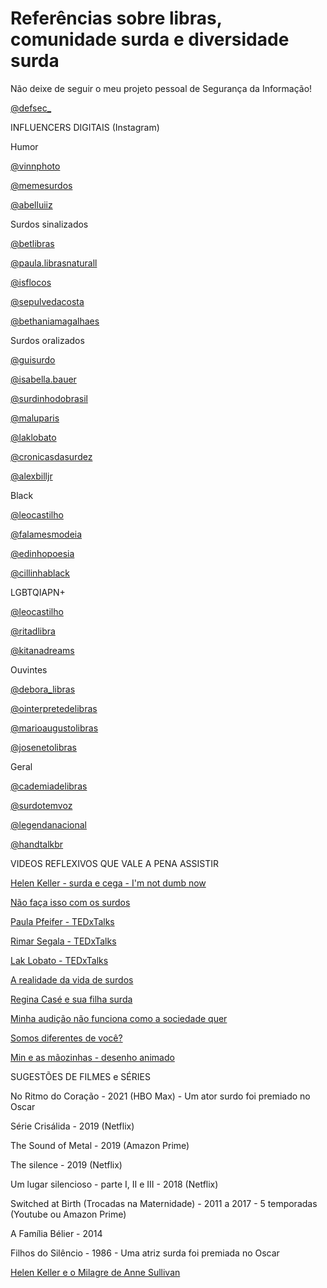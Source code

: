 # Referências sobre libras, comunidade surda e diversidade surda

Não deixe de seguir o meu projeto pessoal de Segurança da Informação! 

[@defsec_](https://www.instagram.com/deafsec_/)

INFLUENCERS DIGITAIS (Instagram)

Humor

[@vinnphoto](https://www.instagram.com/vinnphoto/)

[@memesurdos](https://www.instagram.com/memesurdos/)

[@abelluiiz](https://www.instagram.com/abelluiiz/)

Surdos sinalizados

[@betlibras](https://www.instagram.com/betlibras/)

[@paula.librasnaturall](https://www.instagram.com/paula.librasnaturall/)

[@isflocos](https://www.instagram.com/isflocos/)

[@sepulvedacosta](https://www.instagram.com/sepulvedacosta/)

[@bethaniamagalhaes](https://www.instagram.com/bethaniamagalhaes/)

Surdos oralizados

[@guisurdo](https://www.instagram.com/guisurdo/)

[@isabella.bauer](https://www.instagram.com/isabella.bauer/)

[@surdinhodobrasil](https://www.instagram.com/surdinhodobrasil/)

[@maluparis](https://www.instagram.com/maluparis)

[@laklobato](https://www.instagram.com/laklobato/)

[@cronicasdasurdez](https://www.instagram.com/cronicasdasurdez/)

[@alexbilljr](https://www.instagram.com/alexbilljr/)

Black

[@leocastilho](https://www.instagram.com/leocastilho/)

[@falamesmodeia](https://www.instagram.com/falamesmodeia/)

[@edinhopoesia](https://www.instagram.com/edinhopoesia/)

[@cillinhablack](https://www.instagram.com/cillinhablack/)

LGBTQIAPN+

[@leocastilho](https://www.instagram.com/leocastilho/)

[@ritadlibra](https://www.instagram.com/ritadlibra)

[@kitanadreams](https://www.instagram.com/kitanadreams/)

Ouvintes

[@debora_libras](https://www.instagram.com/debora_libras/)

[@ointerpretedelibras](https://www.instagram.com/ointerpretedelibras/)

[@marioaugustolibras](https://www.instagram.com/marioaugustolibras/)

[@josenetolibras](https://www.instagram.com/josenetolibras/)

Geral

[@cademiadelibras](https://www.instagram.com/academiadelibras/)

[@surdotemvoz](https://www.instagram.com/surdotemvoz/)

[@legendanacional](https://www.instagram.com/legendanacional)

[@handtalkbr](https://www.instagram.com/handtalkbr/)

VIDEOS REFLEXIVOS QUE VALE A PENA ASSISTIR

[Helen Keller - surda e cega - I'm not dumb now](https://www.youtube.com/watch?v=KLqyKeMQfmY)

[Não faça isso com os surdos](https://www.youtube.com/watch?v=3GAS66KMVOM)

[Paula Pfeifer - TEDxTalks](https://www.youtube.com/watch?v=frdnFURIooI)

[Rimar Segala - TEDxTalks](https://www.youtube.com/watch?v=cOCqEUgwYK4)

[Lak Lobato - TEDxTalks](https://www.youtube.com/watch?v=XMxgbHBea0A)

[A realidade da vida de surdos](https://www.youtube.com/watch?v=wZvZuCl_8Ew)

[Regina Casé e sua filha surda](https://www.youtube.com/watch?v=3M36QIqR4_g)

[Minha audição não funciona como a sociedade quer](https://www.youtube.com/watch?v=Bcq6GPyMfPo)

[Somos diferentes de você?](https://www.youtube.com/watch?v=efudeZSsMs8)

[Min e as mãozinhas - desenho animado](https://www.youtube.com/watch?v=zNCczm3jzgo)

SUGESTÕES DE FILMES e SÉRIES

No Ritmo do Coração - 2021 (HBO Max) - Um ator surdo foi premiado no Oscar

Série Crisálida - 2019 (Netflix)

The Sound of Metal - 2019 (Amazon Prime)

The silence - 2019 (Netflix)

Um lugar silencioso - parte I, II e III - 2018 (Netflix)

Switched at Birth (Trocadas na Maternidade) - 2011 a 2017 - 5 temporadas (Youtube ou Amazon Prime)

A Família Bélier - 2014

Filhos do Silêncio - 1986 - Uma atriz surda foi premiada no Oscar

[Helen Keller e o Milagre de Anne Sullivan](https://www.youtube.com/watch?v=uvtaTbdcxsE)





